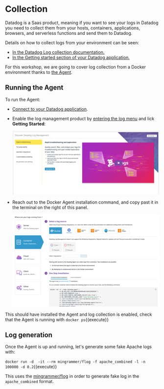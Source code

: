 # Collection

Datadog is a Saas product, meaning if you want to see your logs in Datadog you need to collect them from your hosts, containers, applications, browsers, and serverless functions and send them to Datadog.

Details on how to collect logs from your environment can be seen:

* [In the Datadog Log collection documentation.](https://docs.datadoghq.com/logs/log_collection/?tab=http)
* [In the Getting started section of your Datadog application.](https://app.datadoghq.com/logs/onboarding)

For this workshop, we are going to cover log collection from a Docker environment thanks to [the Agent](https://docs.datadoghq.com/agent/).

## Running the Agent

To run the Agent:

* [Connect to your Datadog application](https://app.datadoghq.com).
* Enable the log management product by [entering the log menu](https://app.datadoghq.com/logs/activation) and lick **Getting Started**:

    ![log enable](https://raw.githubusercontent.com/l0k0ms/workshops/master/log-workshop-4/images/log-enable.png)

* Reach out to the Docker Agent installation command, and copy past it in the terminal on the right of this panel.

    ![log getting started](https://raw.githubusercontent.com/l0k0ms/workshops/master/log-workshop-4/images/logs-gs.png)

This should have installed the Agent and log collection is enabled, check that the Agent is running with `docker ps`{{execute}}

## Log generation

Once the Agent is up and running, let's generate some fake Apache logs with:

`docker run -d  -it --rm mingrammer/flog -f apache_combined -l -n 100000 -d 0.2`{{execute}}

This uses the [mingrammer/flog](https://github.com/mingrammer/flog) in order to generate fake log in the `apache_combined` format.
